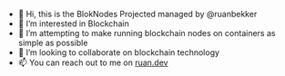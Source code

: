 - 👋 Hi, this is the BlokNodes Projected managed by @ruanbekker
- 👀 I’m interested in Blockchain
- 🌱 I’m attempting to make running blockchain nodes on containers as simple as possible
- 💞️ I’m looking to collaborate on blockchain technology
- 📫 You can reach out to me on [ruan.dev](https://ruan.dev)

<!---
bloknodes/bloknodes is a ✨ special ✨ repository because its `README.md` (this file) appears on your GitHub profile.
You can click the Preview link to take a look at your changes.
--->
